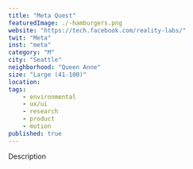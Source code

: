 ```yaml
---
title: "Meta Quest"
featuredImage: ./-hamburgers.png
website: "https://tech.facebook.com/reality-labs/"
twit: "Meta"
inst: "meta"
category: "M"
city: "Seattle"
neighborhood: "Queen Anne"
size: "Large (41-100)"
location: 
tags:
    - environmental
    - ux/ui
    - research
    - product
    - motion
published: true
---
```


Description
